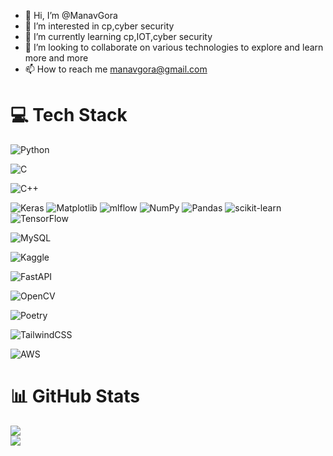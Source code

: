 - 👋 Hi, I’m @ManavGora
- 👀 I’m interested in cp,cyber security 
- 🌱 I’m currently learning cp,IOT,cyber security
- 💞️ I’m looking to collaborate on various technologies to explore and learn more and more
- 📫 How to reach me manavgora@gmail.com

<!-- Level 2: Using a README generator GPRM (https://gprm.itsvg.in) -->

# 💻 Tech Stack
![Python](https://img.shields.io/badge/python-3670A0?style=for-the-badge&logo=python&logoColor=ffdd54)

![C](https://img.shields.io/badge/c-%2300599C.svg?style=for-the-badge&logo=c&logoColor=white)<br/>
	
![C++](https://img.shields.io/badge/c++-%2300599C.svg?style=for-the-badge&logo=c%2B%2B&logoColor=white)

![Keras](https://img.shields.io/badge/Keras-%23D00000.svg?style=for-the-badge&logo=Keras&logoColor=white)
![Matplotlib](https://img.shields.io/badge/Matplotlib-%23ffffff.svg?style=for-the-badge&logo=Matplotlib&logoColor=black)
![mlflow](https://img.shields.io/badge/mlflow-%23d9ead3.svg?style=for-the-badge&logo=numpy&logoColor=blue)
![NumPy](https://img.shields.io/badge/numpy-%23013243.svg?style=for-the-badge&logo=numpy&logoColor=white)
![Pandas](https://img.shields.io/badge/pandas-%23150458.svg?style=for-the-badge&logo=pandas&logoColor=white)
![scikit-learn](https://img.shields.io/badge/scikit--learn-%23F7931E.svg?style=for-the-badge&logo=scikit-learn&logoColor=white)
![TensorFlow](https://img.shields.io/badge/TensorFlow-%23FF6F00.svg?style=for-the-badge&logo=TensorFlow&logoColor=white)


![MySQL](https://img.shields.io/badge/mysql-4479A1.svg?style=for-the-badge&logo=mysql&logoColor=white)

![Kaggle](https://img.shields.io/badge/Kaggle-035a7d?style=for-the-badge&logo=kaggle&logoColor=white)

![FastAPI](https://img.shields.io/badge/FastAPI-005571?style=for-the-badge&logo=fastapi)

![OpenCV](https://img.shields.io/badge/opencv-%23white.svg?style=for-the-badge&logo=opencv&logoColor=white)

![Poetry](https://img.shields.io/badge/Poetry-%233B82F6.svg?style=for-the-badge&logo=poetry&logoColor=0B3D8D)

![TailwindCSS](https://img.shields.io/badge/tailwindcss-%2338B2AC.svg?style=for-the-badge&logo=tailwind-css&logoColor=white)

![AWS](https://img.shields.io/badge/AWS-%23FF9900.svg?style=for-the-badge&logo=amazon-aws&logoColor=white)

# 📊 GitHub Stats
![](https://github-readme-stats.vercel.app/api?username=ManavGora&theme=radical&hide_border=false&include_all_commits=true&count_private=true)<br/>
![](https://github-profile-trophy.vercel.app/?username=ManavGora&theme=radical&no-frame=false&no-bg=true&margin-w=4)


<!---
ManavGora/ManavGora is a ✨ special ✨ repository because its `README.md` (this file) appears on your GitHub profile.
You can click the Preview link to take a look at your changes.
--->
